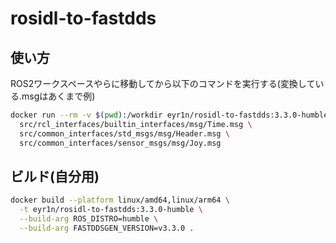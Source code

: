 # rosidl-to-fastdds

## 使い方

ROS2ワークスペースやらに移動してから以下のコマンドを実行する(変換している.msgはあくまで例)

```bash
docker run --rm -v $(pwd):/workdir eyr1n/rosidl-to-fastdds:3.3.0-humble --outdir /workdir/out \
  src/rcl_interfaces/builtin_interfaces/msg/Time.msg \
  src/common_interfaces/std_msgs/msg/Header.msg \
  src/common_interfaces/sensor_msgs/msg/Joy.msg
```

## ビルド(自分用)

```bash
docker build --platform linux/amd64,linux/arm64 \
  -t eyr1n/rosidl-to-fastdds:3.3.0-humble \
  --build-arg ROS_DISTRO=humble \
  --build-arg FASTDDSGEN_VERSION=v3.3.0 .
```
